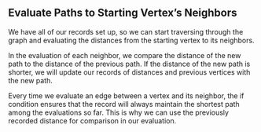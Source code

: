 ## Evaluate Paths to Starting Vertex’s Neighbors

We have all of our records set up, so we can start traversing through the graph and evaluating the distances from the starting vertex to its neighbors.

In the evaluation of each neighbor, we compare the distance of the new path to the distance of the previous path. If the distance of the new path is shorter, we will update our records of distances and previous vertices with the new path.

Every time we evaluate an edge between a vertex and its neighbor, the if condition ensures that the record will always maintain the shortest path among the evaluations so far. This is why we can use the previously recorded distance for comparison in our evaluation.
